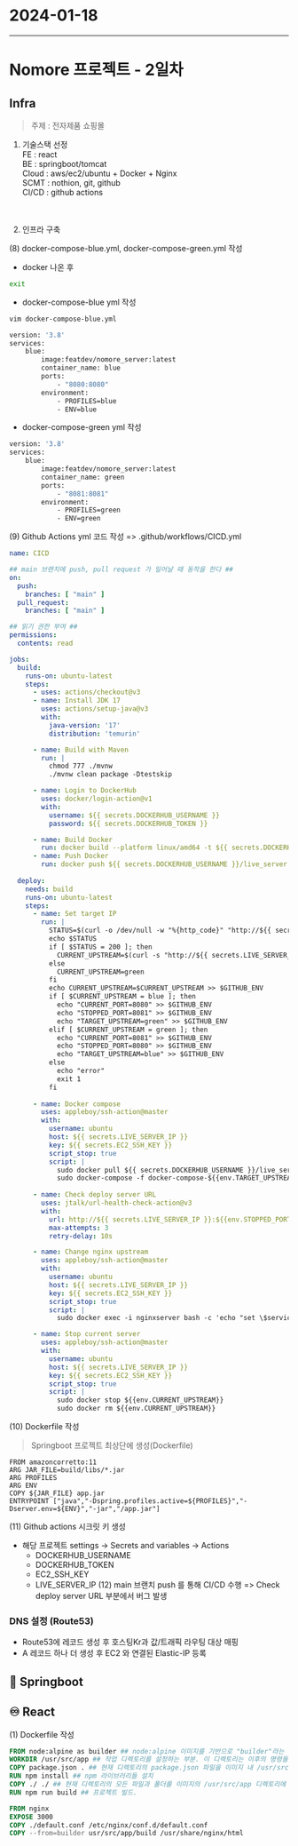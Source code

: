 # 2024-01-18
----------------

# Nomore 프로젝트 - 2일차

## Infra
> 주제 : 전자제품 쇼핑몰

1. 기술스택 선정   
FE : react   
BE : springboot/tomcat   
Cloud : aws/ec2/ubuntu + Docker + Nginx   
SCMT : nothion, git, github   
CI/CD : github actions   
<br><br>




2. 인프라 구축   

(8) docker-compose-blue.yml, docker-compose-green.yml 작성
- docker 나온 후
```bash
exit
```
- docker-compose-blue yml 작성
```bash
vim docker-compose-blue.yml
```
```bash
version: '3.8'
services:
    blue:
        image:featdev/nomore_server:latest
        container_name: blue
        ports:
            - "8080:8080"
        environment:
            - PROFILES=blue
            - ENV=blue
```
- docker-compose-green yml 작성
```bash
version: '3.8'
services:
    blue:
        image:featdev/nomore_server:latest
        container_name: green
        ports:
            - "8081:8081"
        environment:
            - PROFILES=green
            - ENV=green
```

(9) Github Actions yml 코드 작성
=> .github/workflows/CICD.yml
```yml
name: CICD

## main 브랜치에 push, pull request 가 일어날 때 동작을 한다 ##
on:
  push:
    branches: [ "main" ]
  pull_request:
    branches: [ "main" ]    

## 읽기 권한 부여 ##
permissions:
  contents: read

jobs:
  build:
    runs-on: ubuntu-latest
    steps:
      - uses: actions/checkout@v3
      - name: Install JDK 17
        uses: actions/setup-java@v3
        with:
          java-version: '17'
          distribution: 'temurin'

      - name: Build with Maven
        run: |
          chmod 777 ./mvnw
          ./mvnw clean package -Dtestskip

      - name: Login to DockerHub
        uses: docker/login-action@v1
        with:
          username: ${{ secrets.DOCKERHUB_USERNAME }}
          password: ${{ secrets.DOCKERHUB_TOKEN }}

      - name: Build Docker
        run: docker build --platform linux/amd64 -t ${{ secrets.DOCKERHUB_USERNAME }}/live_server .
      - name: Push Docker
        run: docker push ${{ secrets.DOCKERHUB_USERNAME }}/live_server:latest
        
  deploy:
    needs: build
    runs-on: ubuntu-latest
    steps:
      - name: Set target IP
        run: |
          STATUS=$(curl -o /dev/null -w "%{http_code}" "http://${{ secrets.LIVE_SERVER_IP }}/env")
          echo $STATUS
          if [ $STATUS = 200 ]; then
            CURRENT_UPSTREAM=$(curl -s "http://${{ secrets.LIVE_SERVER_IP }}/env")
          else
            CURRENT_UPSTREAM=green
          fi
          echo CURRENT_UPSTREAM=$CURRENT_UPSTREAM >> $GITHUB_ENV
          if [ $CURRENT_UPSTREAM = blue ]; then
            echo "CURRENT_PORT=8080" >> $GITHUB_ENV
            echo "STOPPED_PORT=8081" >> $GITHUB_ENV
            echo "TARGET_UPSTREAM=green" >> $GITHUB_ENV
          elif [ $CURRENT_UPSTREAM = green ]; then
            echo "CURRENT_PORT=8081" >> $GITHUB_ENV
            echo "STOPPED_PORT=8080" >> $GITHUB_ENV
            echo "TARGET_UPSTREAM=blue" >> $GITHUB_ENV
          else
            echo "error"
            exit 1
          fi
          
      - name: Docker compose
        uses: appleboy/ssh-action@master
        with:
          username: ubuntu
          host: ${{ secrets.LIVE_SERVER_IP }}
          key: ${{ secrets.EC2_SSH_KEY }}
          script_stop: true
          script: |
            sudo docker pull ${{ secrets.DOCKERHUB_USERNAME }}/live_server:latest
            sudo docker-compose -f docker-compose-${{env.TARGET_UPSTREAM}}.yml up -d
      
      - name: Check deploy server URL
        uses: jtalk/url-health-check-action@v3
        with:
          url: http://${{ secrets.LIVE_SERVER_IP }}:${{env.STOPPED_PORT}}/env
          max-attempts: 3
          retry-delay: 10s

      - name: Change nginx upstream
        uses: appleboy/ssh-action@master
        with:
          username: ubuntu
          host: ${{ secrets.LIVE_SERVER_IP }}
          key: ${{ secrets.EC2_SSH_KEY }}
          script_stop: true
          script: |
            sudo docker exec -i nginxserver bash -c 'echo "set \$service_url ${{ env.TARGET_UPSTREAM }};" > /etc/nginx/conf.d/service-env.inc && nginx -s reload' 

      - name: Stop current server
        uses: appleboy/ssh-action@master
        with:
          username: ubuntu
          host: ${{ secrets.LIVE_SERVER_IP }}
          key: ${{ secrets.EC2_SSH_KEY }}
          script_stop: true
          script: |
            sudo docker stop ${{env.CURRENT_UPSTREAM}}
            sudo docker rm ${{env.CURRENT_UPSTREAM}}
```
(10) Dockerfile 작성
> Springboot 프로젝트 최상단에 생성(Dockerfile)
```docker
FROM amazoncorretto:11
ARG JAR_FILE=build/libs/*.jar
ARG PROFILES
ARG ENV
COPY ${JAR_FILE} app.jar
ENTRYPOINT ["java","-Dspring.profiles.active=${PROFILES}","-Dserver.env=${ENV}","-jar","/app.jar"]
```
(11) Github actions 시크릿 키 생성
- 해당 프로젝트 settings -> Secrets and variables -> Actions
    - DOCKERHUB_USERNAME
    - DOCKERHUB_TOKEN
    - EC2_SSH_KEY
    - LIVE_SERVER_IP
(12) main 브랜치 push 를 통해 CI/CD 수행 
    => Check deploy server URL 부분에서 버그 발생

### DNS 설정 (Route53)
- Route53에 레코드 생성 후 호스팅Kr과 값/트래픽 라우팅 대상 매핑
- A 레코드 하나 더 생성 후 EC2 와 연결된 Elastic-IP 등록

## 🍃 Springboot
## ♾️ React
(1) Dockerfile 작성   
```dockerfile
FROM node:alpine as builder ## node:alpine 이미지를 기반으로 "builder"라는 이름의 새 빌드 스테이지를 생성. node:alpine은 Node.js가 설치된 가벼운 알파인 리눅스를 사용
WORKDIR /usr/src/app ## 작업 디렉토리를 설정하는 부분. 이 디렉토리는 이후의 명령들이 실행되는 디렉토리를 지정
COPY package.json . ## 현재 디렉토리의 package.json 파일을 이미지 내 /usr/src/app 디렉토리에 복사하는 명령
RUN npm install ## npm 라이브러리들 설치
COPY ./ ./ ## 현재 디렉토리의 모든 파일과 폴더를 이미지의 /usr/src/app 디렉토리에 복사
RUN npm run build ## 프로젝트 빌드.

FROM nginx 
EXPOSE 3000
COPY ./default.conf /etc/nginx/conf.d/default.conf 
COPY --from=builder usr/src/app/build /usr/share/nginx/html
```
